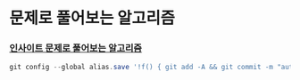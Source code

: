 
# 문제로 풀어보는 알고리즘

### [인사이트 문제로 풀어보는 알고리즘](https://blog.insightbook.co.kr/2012/07/25/%ec%95%8c%ea%b3%a0%eb%a6%ac%ec%a6%98-%ed%95%9c-%eb%b2%88-%eb%b0%b0%ec%9b%8c%eb%b3%bc%ea%b9%8c%ec%9a%94/)


```ps1
git config --global alias.save '!f() { git add -A && git commit -m "auto" && git push; }; f'
```